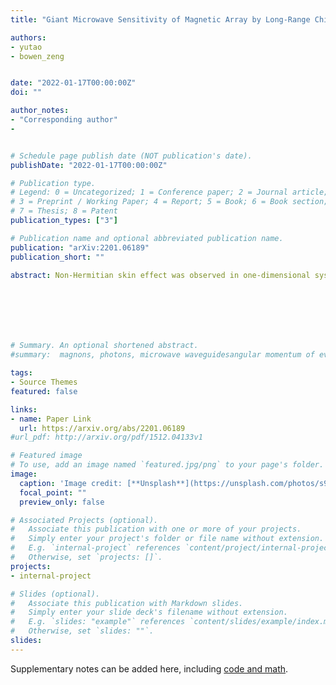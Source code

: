 ```yaml
---
title: "Giant Microwave Sensitivity of Magnetic Array by Long-Range Chiral Interaction Driven Skin Effect"

authors:
- yutao
- bowen_zeng


date: "2022-01-17T00:00:00Z"
doi: ""

author_notes:
- "Corresponding author"
- 


# Schedule page publish date (NOT publication's date).
publishDate: "2022-01-17T00:00:00Z"

# Publication type.
# Legend: 0 = Uncategorized; 1 = Conference paper; 2 = Journal article;
# 3 = Preprint / Working Paper; 4 = Report; 5 = Book; 6 = Book section;
# 7 = Thesis; 8 = Patent
publication_types: ["3"]

# Publication name and optional abbreviated publication name.
publication: "arXiv:2201.06189"
publication_short: ""

abstract: Non-Hermitian skin effect was observed in one-dimensional systems with short-range chiral interaction. Long-range chiral interaction mediated by traveling waves also favors the accumulation of energy, but has not yet showed non-Hermitian topology. Here we find that the strong interference brought by the wave propagation is detrimental for accumulation. By suppression of interference via the damping of traveling waves, we predict the non-Hermitian skin effect of magnetic excitation in a periodic array of magnetic nanowires that are coupled chirally via spin waves of thin magnetic films. The local excitation of a wire at one edge by weak microwaves of magnitude muT leads to a considerable spin-wave amplitude at the other edge, i.e. a remarkable functionality useful for sensitive, non-local, and non-reciprocal detection of microwaves.







# Summary. An optional shortened abstract.
#summary:  magnons, photons, microwave waveguidesangular momentum of evanescent field, noncontact pumping of electron spin, evanescent stray fields.

tags:
- Source Themes
featured: false

links:
- name: Paper Link
  url: https://arxiv.org/abs/2201.06189
#url_pdf: http://arxiv.org/pdf/1512.04133v1

# Featured image
# To use, add an image named `featured.jpg/png` to your page's folder. 
image:
  caption: 'Image credit: [**Unsplash**](https://unsplash.com/photos/s9CC2SKySJM)'
  focal_point: ""
  preview_only: false

# Associated Projects (optional).
#   Associate this publication with one or more of your projects.
#   Simply enter your project's folder or file name without extension.
#   E.g. `internal-project` references `content/project/internal-project/index.md`.
#   Otherwise, set `projects: []`.
projects:
- internal-project

# Slides (optional).
#   Associate this publication with Markdown slides.
#   Simply enter your slide deck's filename without extension.
#   E.g. `slides: "example"` references `content/slides/example/index.md`.
#   Otherwise, set `slides: ""`.
slides:
---
```


Supplementary notes can be added here, including [code and math](https://sourcethemes.com/academic/docs/writing-markdown-latex/).
